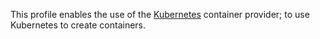 This profile enables the use of the [Kubernetes](http://kubernetes.io/) container provider; to use Kubernetes to create containers.
